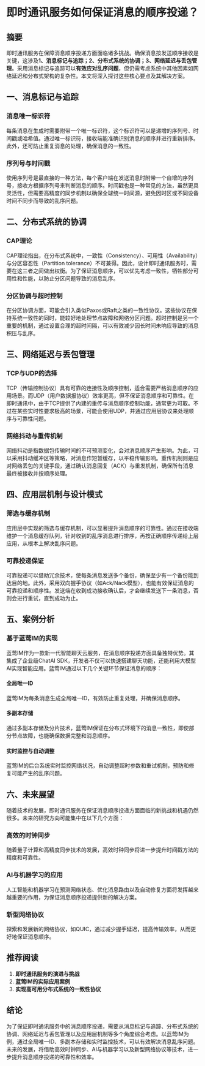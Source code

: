 # 即时通讯服务如何保证消息的顺序投递？

## 摘要
即时通讯服务在保障消息顺序投递方面面临诸多挑战。确保消息按发送顺序接收是关键，这涉及**1、消息标记与追踪；2、分布式系统的协调；3、网络延迟与丢包管理**。采用消息标记与追踪可以**有效应对乱序问题**，但仍需考虑系统中其他因素如网络延迟和分布式架构的复杂性。本文将深入探讨这些核心要点及其解决方案。

## 一、消息标记与追踪
### 消息唯一标识符
每条消息在生成时需要附带一个唯一标识符，这个标识符可以是递增的序列号、时间戳或哈希值。通过唯一标识符，接收端能准确识别消息的顺序并进行重新排序。此外，还可防止重复消息的处理，确保消息的一致性。

### 序列号与时间戳
使用序列号是最直接的一种方法，每个客户端在发送消息时附带一个自增的序列号，接收方根据序列号来判断消息的顺序。时间戳也是一种常见的方法，虽然更具灵活性，但需要高精度的同步机制以确保全球统一时间源，避免因时区或不同设备时间不同步而导致的乱序问题。

## 二、分布式系统的协调
### CAP理论
CAP理论指出，在分布式系统中，一致性（Consistency）、可用性（Availability）与分区容忍性（Partition tolerance）不可兼得。因此，设计即时通讯服务时，需要在这三者之间做出权衡。为了保证消息顺序，可以优先考虑一致性，牺牲部分可用性和性能，以防止分区问题导致的消息乱序。

### 分区协调与超时控制
在分区协调方面，可能会引入类似Paxos或Raft之类的一致性协议。这些协议在保持系统一致性的同时，能较好地处理节点故障和网络分区问题。超时控制是另一个重要的机制，通过设置合理的超时间隔，可以有效减少因长时间未响应导致的消息积压与乱序。

## 三、网络延迟与丢包管理
### TCP与UDP的选择
TCP（传输控制协议）具有可靠的连接性及顺序控制，适合需要严格消息顺序的应用场景。而UDP（用户数据报协议）效率更高，但不保证消息顺序和可靠性。在即时通讯中，由于TCP提供了内建的重传与消息顺序控制功能，通常更为可取。不过在某些实时性要求极高的场景，可能会使用UDP，并通过应用层协议来处理顺序与可靠性问题。

### 网络抖动与重传机制
网络抖动是指数据包传输时间的不可预测变化，会对消息顺序产生影响。为此，可以采用抖动缓冲区等策略，对消息作短暂缓存，以平稳传输影响。重传机制则是应对网络丢包的关键手段，通过确认消息回复（ACK）与重发机制，确保所有消息最终被接收并按顺序处理。

## 四、应用层机制与设计模式
### 筛选与缓存机制
应用层中实现的筛选与缓存机制，可以显著提升消息顺序的可靠性。通过在接收端维护一个消息缓存队列，针对收到的乱序消息进行排序，再按正确顺序传递给上层应用，从根本上解决乱序问题。

### 可靠投递保证
可靠投递可以借助冗余技术，使每条消息发送多个备份，确保至少有一个备份能到达目的地。此外，采用双向握手协议（如Ack/Nack模型），也能有效保证消息的可靠投递和顺序性。发送端在收到成功接收确认后，才会继续发送下一条消息，否则会进行重试，直到成功为止。

## 五、案例分析
### 基于蓝莺IM的实现
蓝莺IM作为一款新一代智能聊天云服务，在消息顺序投递方面具备独特优势。其集成了企业级ChatAI SDK，开发者不仅可以快速搭建聊天功能，还能利用大模型AI实现智能应用。蓝莺IM通过以下几个关键环节保证消息的顺序：

#### 全局唯一ID
蓝莺IM为每条消息生成全局唯一ID，有效防止重复处理，并确保消息顺序。

#### 多副本存储
通过多副本存储及分片技术，蓝莺IM保证在分布式环境下的消息一致性，即使部分节点故障，也能确保数据完整和消息顺序。

#### 实时监控与自动调整
蓝莺IM的后台系统实时监控网络状况，自动调整超时参数和重试机制，预防和修复可能产生的乱序问题。

## 六、未来展望
随着技术的发展，即时通讯服务在保证消息顺序投递方面面临的新挑战和机遇仍然很多。未来的研究方向可能集中在以下几个方面：

### 高效的时钟同步
随着量子计算和高精度同步技术的发展，高效时钟同步将进一步提升时间戳方法的精度和可靠性。

### AI与机器学习的应用
人工智能和机器学习在预测网络状态、优化消息路由以及自动修复方面将发挥越来越重要的作用，为保证消息顺序投递提供新的解决方案。

### 新型网络协议
探索和发展新的网络协议，如QUIC，通过减少握手延迟，提高传输效率，从而更好地保证消息顺序。

## 推荐阅读

1. **即时通讯服务的演进与挑战**
2. **蓝莺IM的实际应用案例**
3. **实现高可用分布式系统的一致性协议**

## 结论
为了保证即时通讯服务中的消息顺序投递，需要从消息标记与追踪、分布式系统的协调、网络延迟与丢包管理以及应用层机制等多个角度综合考虑。以蓝莺IM为例，通过全局唯一ID、多副本存储和实时监控技术，可以有效解决消息乱序问题。未来的发展，将借助高效时钟同步、AI与机器学习以及新型网络协议等技术，进一步提升消息顺序投递的可靠性和效率。